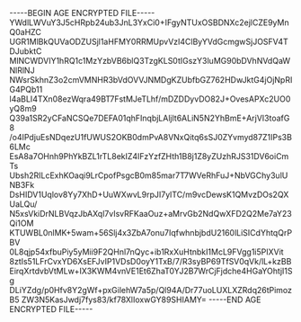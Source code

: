 -----BEGIN AGE ENCRYPTED FILE-----
YWdlLWVuY3J5cHRpb24ub3JnL3YxCi0+IFgyNTUxOSBDNXc2ejlCZE9yMnQ0aHZC
UGR1MlBkQUVaODZUSjl1aHFMY0RRMUpvVzI4ClByYVdGcmgwSjJOSFV4TDJubktC
MlNCWDVIY1hRQ1c1MzYzbVB6blQ3TzgKLS0tIGszY3luMG90bDVhNVdQaWNlRlNJ
NWsrSkhnZ3o2cmVMNHR3bVdOVVJNMDgKZUbfbGZ762HDwJktG4jOjNpRIG4PQb11
l4aBLI4TXn08ezWqra49BT7FstMJeTLhf/mDZDDyvDO82J+OvesAPXc2UO0yQ8m9
Q39a1SR2yCFaNCSQe7DEFA01qhFInqbjLAljlt6ALiN5N2YhBmE+ArjVI3toafG8
/o4IPdjuEsNDqezU1fUWUS2OKB0dmPvA8VNxQitq6sSJ0ZYvmyd87Z1IPs3B6LMc
EsA8a7OHnh9PhYkBZL1rTL8ekIZ4IFzYzfZHth1B8j1Z8yZUzhRJS31DV6oiCmTs
Ubsh2RILcExhKOaqi9LrCpofPsgcB0m85mar7T7WVeRhFuJ+NbVGChy3ulUNB3Fk
DsHIDV1Uqlov8Yy7XhD+UuWXwvL9rpJI7ylTC/m9vcDewsK1QMvzDOs2QXUaLQu/
N5xsVkiDrNLBVqzJbAXql7vIsvRFKaaOuz+aMrvGb2NdQwXFD2Q2Me7aY23Qi1OM
KTUWBL0nlMK+5wam+56Slj4x3ZbA7onu7IqfwhnbjbdU2160lLiSICdYhtqQrPBV
0L8qjp54xfbuPiy5yMii9F2QHnl7nQyc+ib1RxXuHtnbkI1McL9FVgg1i5PIXVit
8ztIs51LFrCvxYD6XsEFJvIP1VDsD0oyY1TxB/7/R3syBP69TfSV0qVk/lL+kzBB
EirqXrtdvbVtMLw+IX3KWM4vnVE1Et6ZhaT0YJ2B7WrCjFjdche4HGaYOhtjI1Sg
DLiYZdg/p0Hfv8Y2gWf+pxGilehW7a5p/Ql94A/Dr77uoLUXLXZRdq26tPimozB5
ZW3N5KasJwdj7fys83/kf78XlIoxwGY89SHIAMY=
-----END AGE ENCRYPTED FILE-----
